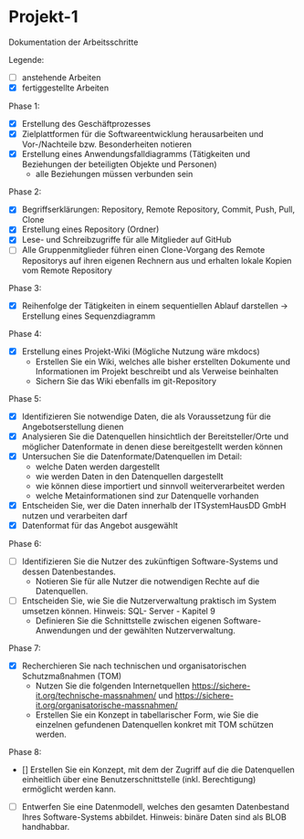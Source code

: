 # Projekt-1

Dokumentation der Arbeitsschritte

Legende: 
- [ ] anstehende Arbeiten
- [x] fertiggestellte Arbeiten

Phase 1:
- [x] Erstellung des Geschäftprozesses 
- [x] Zielplattformen für die Softwareentwicklung herausarbeiten und Vor-/Nachteile bzw. Besonderheiten notieren 
- [x] Erstellung eines Anwendungsfalldiagramms (Tätigkeiten und Beziehungen der beteiligten Objekte und Personen)
   - alle Beziehungen müssen verbunden sein

Phase 2:
- [x] Begriffserklärungen: Repository, Remote Repository, Commit, Push, Pull, Clone
- [x] Erstellung eines Repository (Ordner)
- [x] Lese- und Schreibzugriffe für alle Mitglieder auf GitHub 
- [ ] Alle Gruppenmitglieder führen einen Clone-Vorgang des Remote Repositorys auf ihren eigenen Rechnern aus und erhalten lokale Kopien vom Remote Repository 

Phase 3:
- [x] Reihenfolge der Tätigkeiten in einem sequentiellen Ablauf darstellen -> Erstellung eines Sequenzdiagramm

Phase 4:
- [x] Erstellung eines Projekt-Wiki (Mögliche Nutzung wäre mkdocs)
   - Erstellen Sie ein Wiki, welches alle bisher erstellten Dokumente und Informationen im Projekt beschreibt und als Verweise beinhalten
   - Sichern Sie das Wiki ebenfalls im git-Repository

Phase 5:
- [x] Identifizieren Sie notwendige Daten, die als Voraussetzung für die Angebotserstellung dienen
- [x] Analysieren Sie die Datenquellen hinsichtlich der Bereitsteller/Orte und möglicher Datenformate in denen diese bereitgestellt werden können
- [x] Untersuchen Sie die Datenformate/Datenquellen im Detail:
   - welche Daten werden dargestellt
   - wie werden Daten in den Datenquellen dargestellt
   - wie können diese importiert und sinnvoll weiterverarbeitet werden
   - welche Metainformationen sind zur Datenquelle vorhanden
- [x] Entscheiden Sie, wer die Daten innerhalb der ITSystemHausDD GmbH nutzen und verarbeiten darf
- [x] Datenformat für das Angebot ausgewählt

Phase 6:
- [ ] Identifizieren Sie die Nutzer des zukünftigen Software-Systems und dessen Datenbestandes.
   - Notieren Sie für alle Nutzer die notwendigen Rechte auf die Datenquellen.
- [ ] Entscheiden Sie, wie Sie die Nutzerverwaltung praktisch im System umsetzen können. Hinweis: SQL-
     Server - Kapitel 9
   - Definieren Sie die Schnittstelle zwischen eigenen Software-Anwendungen und der gewählten 
Nutzerverwaltung. 

Phase 7:
- [x] Recherchieren Sie nach technischen und organisatorischen Schutzmaßnahmen (TOM)
   - Nutzen Sie die folgenden Internetquellen https://sichere-it.org/technische-massnahmen/ und 
     https://sichere-it.org/organisatorische-massnahmen/
   - Erstellen Sie ein Konzept in tabellarischer Form, wie Sie die einzelnen gefundenen Datenquellen 
     konkret mit TOM schützen werden.
     
Phase 8:
-  [] Erstellen Sie ein Konzept, mit dem der Zugriff auf die die Datenquellen einheitlich über eine 
     Benutzerschnittstelle (inkl. Berechtigung) ermöglicht werden kann.
- [ ] Entwerfen Sie eine Datenmodell, welches den gesamten Datenbestand Ihres Software-Systems 
     abbildet. Hinweis: binäre Daten sind als BLOB handhabbar.


